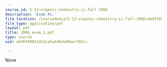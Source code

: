 ```yaml
---
course_id: 5-13-organic-chemistry-ii-fall-2006
description: 'Exam #1.'
file_location: /coursemedia/5-13-organic-chemistry-ii-fall-2006/eb45f89851d14ce5a446e5d0aecf82cc_2006_exam_1.pdf
file_type: application/pdf
layout: pdf
title: 2006_exam_1.pdf
type: course
uid: eb45f89851d14ce5a446e5d0aecf82cc

---
```

None